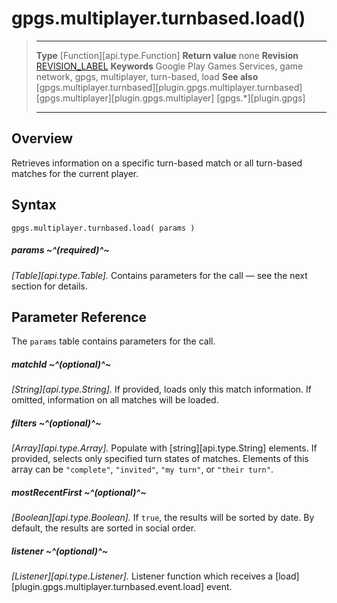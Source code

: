 # gpgs.multiplayer.turnbased.load()

> --------------------- ------------------------------------------------------------------------------------------
> __Type__              [Function][api.type.Function]
> __Return value__      none
> __Revision__          [REVISION_LABEL](REVISION_URL)
> __Keywords__          Google Play Games Services, game network, gpgs, multiplayer, turn-based, load
> __See also__          [gpgs.multiplayer.turnbased][plugin.gpgs.multiplayer.turnbased]
>						[gpgs.multiplayer][plugin.gpgs.multiplayer]
>                       [gpgs.*][plugin.gpgs]
> --------------------- ------------------------------------------------------------------------------------------

## Overview

Retrieves information on a specific <nobr>turn-based</nobr> match or all <nobr>turn-based</nobr> matches for the current player.

## Syntax

	gpgs.multiplayer.turnbased.load( params )

##### params ~^(required)^~
_[Table][api.type.Table]._ Contains parameters for the call &mdash; see the next section for details.

## Parameter Reference

The `params` table contains parameters for the call.

##### matchId ~^(optional)^~
_[String][api.type.String]._ If provided, loads only this match information. If omitted, information on all matches will be loaded.

##### filters ~^(optional)^~
_[Array][api.type.Array]._ Populate with [string][api.type.String] elements. If provided, selects only specified turn states of matches. Elements of this array can be `"complete"`, `"invited"`, <nobr>`"my turn"`</nobr>, or <nobr>`"their turn"`</nobr>.

##### mostRecentFirst ~^(optional)^~
_[Boolean][api.type.Boolean]._ If `true`, the results will be sorted by date. By default, the results are sorted in social order.

##### listener ~^(optional)^~
_[Listener][api.type.Listener]._ Listener function which receives a [load][plugin.gpgs.multiplayer.turnbased.event.load] event.